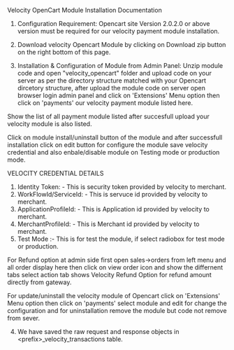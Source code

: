 Velocity OpenCart Module Installation Documentation 

1.	Configuration Requirement: Opencart site Version 2.0.2.0 or above version must be required for our velocity payment module installation.
	
2.	Download velocity Opencart Module by clicking on Download zip button on the right bottom of this page.

3.	Installation & Configuration of Module from Admin Panel:
	  Unzip module code and open "velocity_opencart" folder and upload code on your server as per the directory structure matched with your Opencart dircetory structure, after upload the module code on server open browser login admin panel and click on 'Extensions' Menu option then click on 'payments' our velocity payment module listed here.

Show the list of all payment module listed after succesfull upload your velocity module is also listed.

Click on module install/uninstall button of the module and after successfull installation click on edit button for configure the module save velocity credential and also enbale/disable module on Testing mode or production mode.

VELOCITY CREDENTIAL DETAILS
1.	Identity Token: - This is security token provided by velocity to merchant.
2.	WorkFlowId/ServiceId: - This is servuce id provided by velocity to merchant.
3.	ApplicationProfileId: - This is Application id provided by velocity to merchant.
4.	MerchantProfileId: - This is Merchant id provided by velocity to merchant.
5.	Test Mode :- This is for test the module, if select radiobox for test mode or production.

For Refund option at admin side first open sales->orders from left menu and all order display here then click on view order icon and show the differnent tabs select action tab shows Velocity Refund Option for refund amount directly from gateway.

For update/uninstall the velocity module of Opencart click on 'Extensions' Menu option then click on 'payments' select module and edit for change the configuration and for uninstallation remove the module but code not remove from sever.

4.  We have saved the raw request and response objects in &lt;prefix&gt;_velocity_transactions table.
